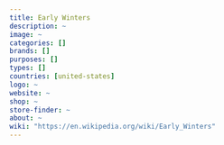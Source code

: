 ```yaml
---
title: Early Winters
description: ~
image: ~
categories: []
brands: []
purposes: []
types: []
countries: [united-states]
logo: ~
website: ~
shop: ~
store-finder: ~
about: ~
wiki: "https://en.wikipedia.org/wiki/Early_Winters"
---
```

